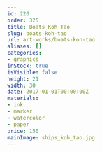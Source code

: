 ```yaml
---
id: 220
order: 325
title: Boats Koh Tao
slug: boats-koh-tao
url: art-works/boats-koh-tao
aliases: []
categories:
- graphics
inStock: true
isVisible: false
height: 21
width: 30
date: 2017-01-01T00:00:00Z
materials:
- ink
- marker
- watercolor
- paper
price: 150
mainImage: ships_koh_tao.jpg
---
```

